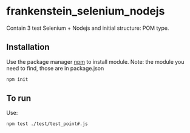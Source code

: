 # frankenstein_selenium_nodejs

Contain 3 test Selenium + Nodejs and initial structure: POM type.

## Installation

Use the package manager [npm](https://www.npmjs.com/) to install module.
Note: the module you need to find, those are in package.json

```bash
npm init 
```

## To run
Use: 
```bash
npm test ./test/test_point#.js
```
